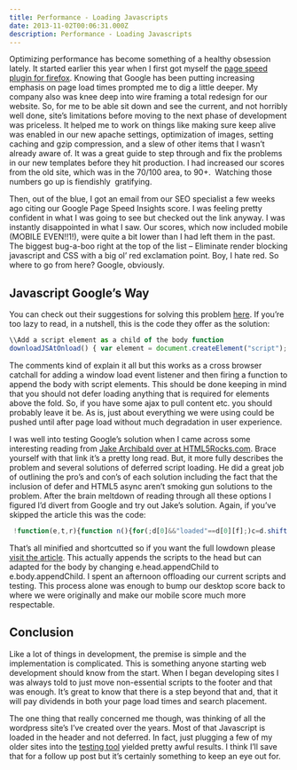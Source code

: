 ```yaml
---
title: Performance - Loading Javascripts
date: 2013-11-02T00:06:31.000Z
description: Performance - Loading Javascripts
---
```

Optimizing performance has become something of a healthy obsession lately. It started earlier this year when I first got myself the [page speed plugin for firefox](https://developers.google.com/speed/docs/insights/using_firefox "Google Page Speed for Firefox"). Knowing that Google has been putting increasing emphasis on page load times prompted me to dig a little deeper. My company also was knee deep into wire framing a total redesign for our website. So, for me to be able sit down and see the current, and not horribly well done, site’s limitations before moving to the next phase of development was priceless. It helped me to work on things like making sure keep alive was enabled in our new apache settings, optimization of images, setting caching and gzip compression, and a slew of other items that I wasn’t already aware of. It was a great guide to step through and fix the problems in our new templates before they hit production. I had increased our scores from the old site, which was in the 70/100 area, to 90+.  Watching those numbers go up is fiendishly  gratifying.

Then, out of the blue, I got an email from our SEO specialist a few weeks ago citing our Google Page Speed Insights score. I was feeling pretty confident in what I was going to see but checked out the link anyway. I was instantly disappointed in what I saw. Our scores, which now included mobile (MOBILE EVEN!!1!), were quite a bit lower than I had left them in the past. The biggest bug-a-boo right at the top of the list – Eliminate render blocking javascript and CSS with a big ol’ red exclamation point. Boy, I hate red. So where to go from here? Google, obviously.


## Javascript Google’s Way

You can check out their suggestions for solving this problem [here](https://developers.google.com/speed/docs/insights/BlockingJS "Google Render Blocking Js"). If you’re too lazy to read, in a nutshell, this is the code they offer as the solution:

```javascript
\\Add a script element as a child of the body function 
downloadJSAtOnload() { var element = document.createElement("script"); element.src = "deferredfunctions.js"; document.body.appendChild(element); } // Check for browser support of event handling capability if (window.addEventListener) window.addEventListener("load", downloadJSAtOnload, false); else if (window.attachEvent) window.attachEvent("onload", downloadJSAtOnload); else window.onload = downloadJSAtOnload;
```

The comments kind of explain it all but this works as a cross browser catchall for adding a window load event listener and then firing a function to append the body with script elements. This should be done keeping in mind that you should not defer loading anything that is required for elements above the fold. So, if you have some ajax to pull content etc. you should probably leave it be. As is, just about everything we were using could be pushed until after page load without much degradation in user experience.

I was well into testing Google’s solution when I came across some interesting reading from [Jake Archibald over at HTML5Rocks.com](http://www.html5rocks.com/en/tutorials/speed/script-loading/ "Script Loading Tutorial"). Brace yourself with that link it’s a pretty long read. But, it more fully describes the problem and several solutions of deferred script loading. He did a great job of outlining the pro’s and con’s of each solution including the fact that the inclusion of defer and HTML5 async aren’t smoking gun solutions to the problem. After the brain meltdown of reading through all these options I figured I’d divert from Google and try out Jake’s solution. Again, if you’ve skipped the article this was the code:
```javascript
 !function(e,t,r){function n(){for(;d[0]&&"loaded"==d[0][f];)c=d.shift(),c[o]=!i.parentNode.insertBefore(c,i)}for(var s,a,c,d=[],i=e.scripts[0],o="onreadystatechange",f="readyState";s=r.shift();)a=e.createElement(t),"async"in i?(a.async=!1,e.head.appendChild(a)):i[f]?(d.push(a),a[o]=n):e.write("<"+t+' src="'+s+'" defer></'+t+">"),a.src=s}(document,"script",[ "//other-domain.com/1.js", "2.js" ])
```
That’s all minified and shortcutted so if you want the full lowdown please [visit the article](http://www.html5rocks.com/en/tutorials/speed/script-loading/ "HTML5 defer js loading"). This actually appends the scripts to the head but can adapted for the body by changing e.head.appendChild to e.body.appendChild. I spent an afternoon offloading our current scripts and testing. This process alone was enough to bump our desktop score back to where we were originally and make our mobile score much more respectable.


## Conclusion

Like a lot of things in development, the premise is simple and the implementation is complicated. This is something anyone starting web development should know from the start. When I began developing sites I was always told to just move non-essential scripts to the footer and that was enough. It’s great to know that there is a step beyond that and, that it will pay dividends in both your page load times and search placement.

The one thing that really concerned me though, was thinking of all the wordpress site’s I’ve created over the years. Most of that Javascript is loaded in the header and not deferred. In fact, just plugging a few of my older sites into the [testing tool](https://developers.google.com/speed/pagespeed/insights/ "PageSpeed Insights testing tool") yielded pretty awful results. I think I’ll save that for a follow up post but it’s certainly something to keep an eye out for.


